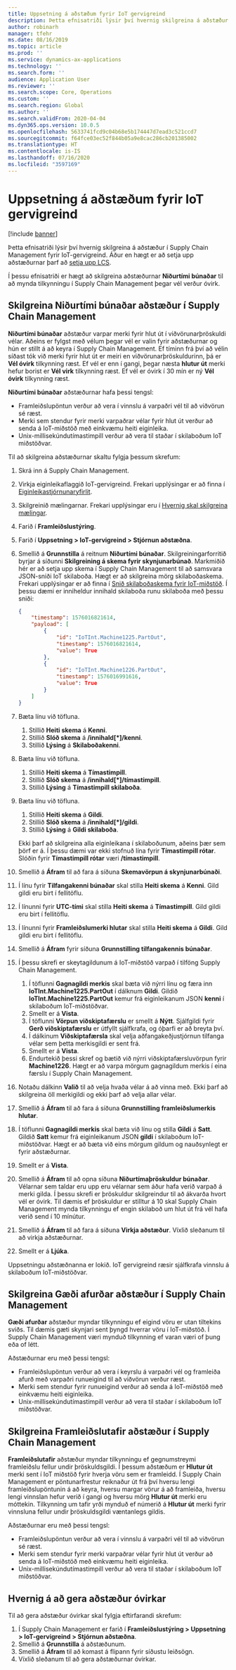 ```yaml
---
title: Uppsetning á aðstæðum fyrir IoT gervigreind
description: Þetta efnisatriði lýsir því hvernig skilgreina á aðstæður í Supply Chain Management fyrir IoT-gervigreind.
author: robinarh
manager: tfehr
ms.date: 08/16/2019
ms.topic: article
ms.prod: ''
ms.service: dynamics-ax-applications
ms.technology: ''
ms.search.form: ''
audience: Application User
ms.reviewer: ''
ms.search.scope: Core, Operations
ms.custom: ''
ms.search.region: Global
ms.author: ''
ms.search.validFrom: 2020-04-04
ms.dyn365.ops.version: 10.0.5
ms.openlocfilehash: 5633741fcd9c04b68e5b174447d7ead3c521ccd7
ms.sourcegitcommit: f64fce03ec52f844b05a9e8cac286cb201385002
ms.translationtype: HT
ms.contentlocale: is-IS
ms.lasthandoff: 07/16/2020
ms.locfileid: "3597169"
---
```

# <a name="scenario-setup-for-iot-intelligence"></a>Uppsetning á aðstæðum fyrir IoT gervigreind

[!include [banner](../../includes/banner.md)]

Þetta efnisatriði lýsir því hvernig skilgreina á aðstæður í Supply Chain Management fyrir IoT-gervigreind. Áður en hægt er að setja upp aðstæðurnar þarf að [setja upp LCS](iot-lcs-setup.md).

Í þessu efnisatriði er hægt að skilgreina aðstæðurnar **Niðurtími búnaðar** til að mynda tilkynningu í Supply Chain Management þegar vél verður óvirk.

## <a name="configure-the-equipment-downtime-scenario-in-supply-chain-management"></a>Skilgreina **Niðurtími búnaðar** aðstæður í Supply Chain Management

**Niðurtími búnaðar** aðstæður varpar merki fyrir hlut út í viðvörunarþröskuldi vélar. Aðeins er fylgst með vélum þegar vél er valin fyrir aðstæðurnar og hún er stillt á að keyra í Supply Chain Management. Ef tíminn frá því að vélin síðast tók við merki fyrir hlut út er meiri en viðvörunarþröskuldurinn, þá er **Vél óvirk** tilkynning ræst. Ef vél er enn í gangi, þegar næsta **hlutur út** merki hefur borist er **Vél virk** tilkynning ræst. Ef vél er óvirk í 30 mín er ný **Vél óvirk** tilkynning ræst.

**Niðurtími búnaðar** aðstæðurnar hafa þessi tengsl:

+ Framleiðslupöntun verður að vera í vinnslu á varpaðri vél til að viðvörun sé ræst.
+ Merki sem stendur fyrir merki varpaðrar vélar fyrir hlut út verður að senda á IoT-miðstöð með einkvæmu heiti eiginleika.
+ Unix-millisekúndutímastimpill verður að vera til staðar í skilaboðum IoT miðstöðvar.

Til að skilgreina aðstæðurnar skaltu fylgja þessum skrefum:

1. Skrá inn á Supply Chain Management.
2. Virkja eiginleikaflaggið IoT-gervigreind. Frekari upplýsingar er að finna í [Eiginleikastjórnunaryfirlit](https://docs.microsoft.com/dynamics365/fin-ops-core/fin-ops/get-started/feature-management/feature-management-overview.md).
3. Skilgreinið mælingarnar. Frekari upplýsingar eru í [Hvernig skal skilgreina mælingar](iot-metrics-setup.md#configure-metrics).
4. Farið í **Framleiðslustýring**.
5. Farið í **Uppsetning \> IoT-gervigreind \> Stjórnun aðstæðna**.
6. Smellið á **Grunnstilla** á reitnum **Niðurtími búnaðar**. Skilgreiningarforritið byrjar á síðunni **Skilgreining á skema fyrir skynjunarbúnað**. Markmiðið hér er að setja upp skema í Supply Chain Management til að samsvara JSON-sniði IoT skilaboða. Hægt er að skilgreina mörg skilaboðaskema. Frekari upplýsingar er að finna í [Snið skilaboðaskema fyrir IoT-miðstöð](iot-schema-format.md). Í þessu dæmi er inniheldur innihald skilaboða runu skilaboða með þessu sniði:

    ```json
    {
        "timestamp": 1576016821614,
        "payload": [
            {
                "id": "IoTInt.Machine1225.PartOut",
                "timestamp": 1576016821614,
                "value": True
            },
            {
                "id": "IoTInt.Machine1226.PartOut",
                "timestamp": 1576016991616,
                "value": True
            }
        ]
    }
    ```

7. Bæta línu við töfluna.

    1. Stillið **Heiti skema** á **Kenni**.
    2. Stillið **Slóð skema** á **/innihald[\*]/kenni**.
    3. Stillið **Lýsing** á **Skilaboðakenni**.

8. Bæta línu við töfluna.

    1. Stillið **Heiti skema** á **Tímastimpill**.
    2. Stillið **Slóð skema** á **/innihald[\*]/tímastimpill**.
    3. Stillið **Lýsing** á **Tímastimpill skilaboða**.

9. Bæta línu við töfluna.

    1. Stillið **Heiti skema** á **Gildi**.
    2. Stillið **Slóð skema** á **/innihald[\*]/gildi**.
    3. Stillið **Lýsing** á **Gildi skilaboða**.

    Ekki þarf að skilgreina alla eiginleikana í skilaboðunum, aðeins þær sem þörf er á. Í þessu dæmi var ekki stofnuð lína fyrir **Tímastimpill rótar**. Slóðin fyrir **Tímastimpill rótar** væri **/tímastimpill**.
  
10. Smellið á **Áfram** til að fara á síðuna **Skemavörpun á skynjunarbúnaði**.
11. Í línu fyrir **Tilfangakenni búnaðar** skal stilla **Heiti skema** á **Kenni**. Gild gildi eru birt í fellitöflu.
12. Í línunni fyrir **UTC-tími** skal stilla **Heiti skema** á **Tímastimpill**. Gild gildi eru birt í fellitöflu.
13. Í línunni fyrir **Framleiðslumerki hlutar** skal stilla **Heiti skema** á **Gildi**. Gild gildi eru birt í fellitöflu.
14. Smellið á **Áfram** fyrir síðuna **Grunnstilling tilfangakennis búnaðar**.
15. Í þessu skrefi er skeytagildunum á IoT-miðstöð varpað í tilföng Supply Chain Management.

    1. Í töflunni **Gagnagildi merkis** skal bæta við nýrri línu og færa inn **IoTInt.Machine1225.PartOut** í dálknum **Gildi**. Gildið **IoTInt.Machine1225.PartOut** kemur frá eiginleikanum JSON **kenni** í skilaboðum IoT-miðstöðvar.
    2. Smellt er á **Vista**.
    3. Í töflunni **Vörpun viðskiptafærslu** er smellt á **Nýtt**. Sjálfgildi fyrir **Gerð viðskiptafærslu** er útfyllt sjálfkrafa, og óþarfi er að breyta því.
    4. Í dálkinum **Viðskiptafærsla** skal velja aðfangakeðjustjórnun tilfanga vélar sem þetta merkisgildi er sent frá.
    5. Smellt er á **Vista**.
    6. Endurtekið þessi skref og bætið við nýrri viðskiptafærsluvörpun fyrir **Machine1226**. Hægt er að varpa mörgum gagnagildum merkis í eina færslu í Supply Chain Management.

16. Notaðu dálkinn **Valið** til að velja hvaða vélar á að vinna með. Ekki þarf að skilgreina öll merkigildi og ekki þarf að velja allar vélar.
17. Smellið á **Áfram** til að fara á síðuna **Grunnstilling framleiðslumerkis hlutar**.
18. Í töflunni **Gagnagildi merkis** skal bæta við línu og stilla **Gildi** á **Satt**. Gildið **Satt** kemur frá eiginleikanum JSON **gildi** í skilaboðum IoT-miðstöðvar. Hægt er að bæta við eins mörgum gildum og nauðsynlegt er fyrir aðstæðurnar.
19. Smellt er á **Vista**.
20. Smellið á **Áfram** til að opna síðuna **Niðurtímaþröskuldur búnaðar**. Vélarnar sem taldar eru upp eru vélarnar sem áður hafa verið varpað á merki gilda. Í þessu skrefi er þröskuldur skilgreindur til að ákvarða hvort vél er óvirk. Til dæmis ef þröskuldur er stilltur á 10 skal Supply Chain Management mynda tilkynningu ef engin skilaboð um hlut út frá vél hafa verið send í 10 mínútur.
21. Smellið á **Áfram** til að fara á síðuna **Virkja aðstæður**. Víxlið sleðanum til að virkja aðstæðurnar.
22. Smellt er á **Ljúka**.

Uppsetningu aðstæðnanna er lokið. IoT gervigreind ræsir sjálfkrafa vinnslu á skilaboðum IoT-miðstöðvar.

## <a name="configure-the-product-quality-scenario-in-supply-chain-management"></a>Skilgreina **Gæði afurðar** aðstæður í Supply Chain Management

**Gæði afurðar** aðstæður myndar tilkynningu ef eigind vöru er utan tiltekins sviðs. Til dæmis gæti skynjari sent þyngd hverrar vöru í IoT-miðstöð. Í Supply Chain Management væri mynduð tilkynning ef varan væri of þung eða of létt.

Aðstæðurnar eru með þessi tengsl:

+ Framleiðslupöntun verður að vera í keyrslu á varpaðri vél og framleiða afurð með varpaðri runueigind til að viðvörun verður ræst.
+ Merki sem stendur fyrir runueigind verður að senda á IoT-miðstöð með einkvæmu heiti eiginleika.
+ Unix-millisekúndutímastimpill verður að vera til staðar í skilaboðum IoT miðstöðvar.

## <a name="configure-the-production-delays-scenario-in-supply-chain-management"></a>Skilgreina **Framleiðslutafir** aðstæður í Supply Chain Management

**Framleiðslutafir** aðstæður myndar tilkynningu ef gegnumstreymi framleiðslu fellur undir þröskuldsgildi. Í þessum aðstæðum er **Hlutur út** merki sent í IoT miðstöð fyrir hverja vöru sem er framleidd. Í Supply Chain Management er pöntunarfrestur reiknaður út frá því hversu lengi framleiðslupöntunin á að keyra, hversu margar vörur á að framleiða, hversu lengi vinnslan hefur verið í gangi og hversu mörg **Hlutur út** merki eru móttekin. Tilkynning um tafir yrði mynduð ef númerið á **Hlutur út** merki fyrir vinnsluna fellur undir þröskuldsgildi væntanlegs gildis.

Aðstæðurnar eru með þessi tengsl:

+ Framleiðslupöntun verður að vera í vinnslu á varpaðri vél til að viðvörun sé ræst.
+ Merki sem stendur fyrir merki varpaðrar vélar fyrir hlut út verður að senda á IoT-miðstöð með einkvæmu heiti eiginleika.
+ Unix-millisekúndutímastimpill verður að vera til staðar í skilaboðum IoT miðstöðvar.

## <a name="how-to-disable-a-scenario"></a>Hvernig á að gera aðstæður óvirkar

Til að gera aðstæður óvirkar skal fylgja eftirfarandi skrefum:

1. Í Supply Chain Management er farið í **Framleiðslustýring \> Uppsetning \> IoT-gervigreind \> Stjórnun aðstæðna**.
2. Smellið á **Grunnstilla** á aðstæðunum.
3. Smellið á **Áfram** til að komast á flipann fyrir síðustu leiðsögn.
4. Víxlið sleðanum til að gera aðstæðurnar óvirkar.
